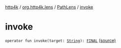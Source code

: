 [http4k](../../index.md) / [org.http4k.lens](../index.md) / [PathLens](index.md) / [invoke](./invoke.md)

# invoke

`operator fun invoke(target: `[`String`](https://kotlinlang.org/api/latest/jvm/stdlib/kotlin/-string/index.html)`): `[`FINAL`](index.md#FINAL) [(source)](https://github.com/http4k/http4k/blob/master/http4k-core/src/main/kotlin/org/http4k/lens/path.kt#L25)